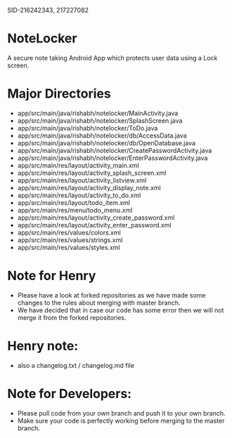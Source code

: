 SID-216242343, 217227082
# NoteLocker
A secure note taking Android App which protects user data using a Lock screen.
# Major Directories
- app/src/main/java/rishabh/notelocker/MainActivity.java
- app/src/main/java/rishabh/notelocker/SplashScreen.java
- app/src/main/java/rishabh/notelocker/ToDo.java
- app/src/main/java/rishabh/notelocker/db/AccessData.java
- app/src/main/java/rishabh/notelocker/db/OpenDatabase.java
- app/src/main/java/rishabh/notelocker/CreatePasswordActivity.java
- app/src/main/java/rishabh/notelocker/EnterPasswordActivity.java
- app/src/main/res/layout/activity_main.xml
- app/src/main/res/layout/activity_splash_screen.xml
- app/src/main/res/layout/activity_listview.xml
- app/src/main/res/layout/activity_display_note.xml
- app/src/main/res/layout/activity_to_do.xml
- app/src/main/res/layout/todo_item.xml
- app/src/main/res/menu/todo_menu.xml
- app/src/main/res/layout/activity_create_password.xml
- app/src/main/res/layout/activity_enter_password.xml
- app/src/main/res/values/colors.xml
- app/src/main/res/values/strings.xml
- app/src/main/res/values/styles.xml

# Note for Henry
- Please have a look at forked repositories as we have made some changes to the rules about merging with master branch.
- We have decided that in case our code has some error then we will not merge it from the forked repositories.

# Henry note:
- also a changelog.txt / changelog.md file

# Note for Developers:
- Please pull code from your own branch and push it to your own branch.
- Make sure your code is perfectly working before merging to the master branch.
